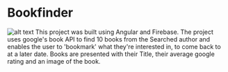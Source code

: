# Bookfinder
![alt text](https://bookfinder-dafee.web.app/assets/images/reading.svg)
This project was built using Angular and Firebase.
The project uses google's book API to find 10 books from the Searched author and enables the user to 'bookmark' what they're interested in, to come back to at a later date.
Books are presented with their Title, their average google rating and an image of the book.
